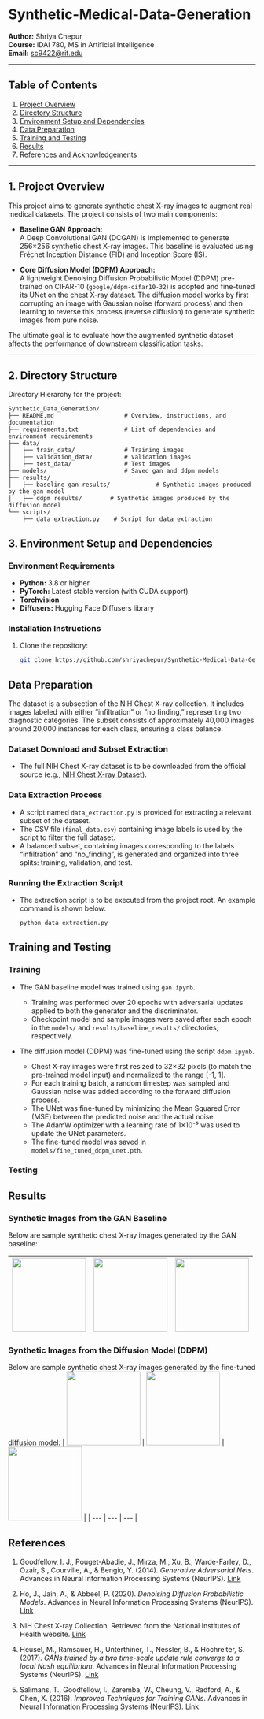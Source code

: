 # Synthetic-Medical-Data-Generation

**Author:** Shriya Chepur  
**Course:** IDAI 780, MS in Artificial Intelligence  
**Email:** sc9422@rit.edu

---

## Table of Contents

1. [Project Overview](#project-overview)
2. [Directory Structure](#directory-structure)
3. [Environment Setup and Dependencies](#environment-setup-and-dependencies)
4. [Data Preparation](#data-preparation)
5. [Training and Testing](#training-and-testing)
6. [Results](#evaluation-and-results)
7. [References and Acknowledgements](#references-and-acknowledgements)

---

## 1. Project Overview

This project aims to generate synthetic chest X-ray images to augment real medical datasets. The project consists of two main components:

- **Baseline GAN Approach:**  
  A Deep Convolutional GAN (DCGAN) is implemented to generate 256×256 synthetic chest X-ray images. This baseline is evaluated using Fréchet Inception Distance (FID) and Inception Score (IS).

- **Core Diffusion Model (DDPM) Approach:**  
  A lightweight Denoising Diffusion Probabilistic Model (DDPM) pre-trained on CIFAR-10 (`google/ddpm-cifar10-32`) is adopted and fine-tuned its UNet on the chest X-ray dataset. The diffusion model works by first corrupting an image with Gaussian noise (forward process) and then learning to reverse this process (reverse diffusion) to generate synthetic images from pure noise.

The ultimate goal is to evaluate how the augmented synthetic dataset affects the performance of downstream classification tasks.

---

## 2. Directory Structure

Directory Hierarchy for the project:

```
Synthetic_Data_Generation/
├── README.md                    # Overview, instructions, and documentation
├── requirements.txt             # List of dependencies and environment requirements
├── data/
│   ├── train_data/              # Training images
│   ├── validation_data/         # Validation images
│   ├── test_data/               # Test images
├── models/                      # Saved gan and ddpm models
├── results/
│   ├── baseline gan results/             # Synthetic images produced by the gan model
│   ├── ddpm results/        # Synthetic images produced by the diffusion model
└── scripts/
    ├── data extraction.py    # Script for data extraction

```


## 3. Environment Setup and Dependencies

### Environment Requirements
- **Python:** 3.8 or higher
- **PyTorch:** Latest stable version (with CUDA support)
- **Torchvision**
- **Diffusers:** Hugging Face Diffusers library

### Installation Instructions
1. Clone the repository:
   ```bash
   git clone https://github.com/shriyachepur/Synthetic-Medical-Data-Generation
   

## Data Preparation
The dataset is a subsection of the NIH Chest X-ray collection. It includes images labeled with either ”infiltration” or ”no finding,” representing two diagnostic categories. The
subset consists of approximately 40,000 images around 20,000 instances for each class, ensuring a class balance.

### Dataset Download and Subset Extraction

- The full NIH Chest X-ray dataset is to be downloaded from the official source (e.g., [NIH Chest X-ray Dataset](https://nihcc.app.box.com/v/ChestXray-NIHCC)).  

### Data Extraction Process

- A script named `data_extraction.py` is provided for extracting a relevant subset of the dataset.  
- The CSV file (`final_data.csv`) containing image labels is used by the script to filter the full dataset.  
- A balanced subset, containing images corresponding to the labels “infiltration” and “no_finding”, is generated and organized into three splits: training, validation, and test.

### Running the Extraction Script

- The extraction script is to be executed from the project root. An example command is shown below:
  ```bash
  python data_extraction.py

## Training and Testing

### Training

- The GAN baseline model was trained using `gan.ipynb`.  
  - Training was performed over 20 epochs with adversarial updates applied to both the generator and the discriminator.  
  - Checkpoint model and sample images were saved after each epoch in the `models/` and `results/baseline_results/` directories, respectively.

- The diffusion model (DDPM) was fine-tuned using the script `ddpm.ipynb`.  
  - Chest X-ray images were first resized to 32×32 pixels (to match the pre-trained model input) and normalized to the range [-1, 1].  
  - For each training batch, a random timestep was sampled and Gaussian noise was added according to the forward diffusion process.  
  - The UNet was fine-tuned by minimizing the Mean Squared Error (MSE) between the predicted noise and the actual noise.  
  - The AdamW optimizer with a learning rate of 1×10⁻⁵ was used to update the UNet parameters.  
  - The fine-tuned model was saved in `models/fine_tuned_ddpm_unet.pth`.

### Testing

## Results

### Synthetic Images from the GAN Baseline
Below are sample synthetic chest X-ray images generated by the GAN baseline:

| <img src="figures/gan_sample1.png" width="150"/> | <img src="figures/gan_sample2.png" width="150"/> | <img src="figures/gan_sample3.png" width="150"/> |
| --- | --- | --- |


### Synthetic Images from the Diffusion Model (DDPM)
Below are sample synthetic chest X-ray images generated by the fine-tuned diffusion model:
| <img src="figures/ddpm_sample1.png" width="150"/> | <img src="figures/ddpm_sample2.png" width="150"/> | <img src="figures/ddpm_sample3.png" width="150"/> |
| --- | --- | --- |


## References

1. Goodfellow, I. J., Pouget-Abadie, J., Mirza, M., Xu, B., Warde-Farley, D., Ozair, S., Courville, A., & Bengio, Y. (2014). *Generative Adversarial Nets*. Advances in Neural Information Processing Systems (NeurIPS). [Link](https://papers.nips.cc/paper/5423-generative-adversarial-nets.pdf)

2. Ho, J., Jain, A., & Abbeel, P. (2020). *Denoising Diffusion Probabilistic Models*. Advances in Neural Information Processing Systems (NeurIPS). [Link](https://arxiv.org/abs/2006.11239)

3. NIH Chest X-ray Collection. Retrieved from the National Institutes of Health website. [Link](https://nihcc.app.box.com/v/ChestXray-NIHCC)

4. Heusel, M., Ramsauer, H., Unterthiner, T., Nessler, B., & Hochreiter, S. (2017). *GANs trained by a two time-scale update rule converge to a local Nash equilibrium*. Advances in Neural Information Processing Systems (NeurIPS). [Link](https://papers.nips.cc/paper/7203-gans-trained-by-a-two-time-scale-update-rule-converge-to-a-local-nash-equilibrium.pdf)

5. Salimans, T., Goodfellow, I., Zaremba, W., Cheung, V., Radford, A., & Chen, X. (2016). *Improved Techniques for Training GANs*. Advances in Neural Information Processing Systems (NeurIPS). [Link](https://arxiv.org/abs/1606.03498)




